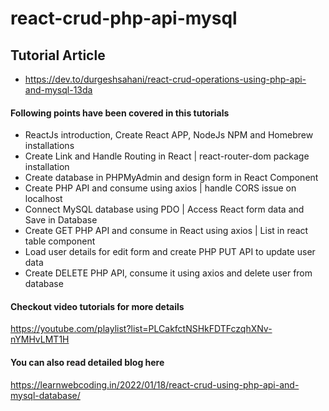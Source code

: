 # react-crud-php-api-mysql

## Tutorial Article
+ https://dev.to/durgeshsahani/react-crud-operations-using-php-api-and-mysql-13da

#### Following points have been covered in this tutorials
- ReactJs introduction, Create React APP, NodeJs NPM and Homebrew installations
- Create Link and Handle Routing in React | react-router-dom package installation
- Create database in PHPMyAdmin and design form in React Component
- Create PHP API and consume using axios | handle CORS issue on localhost
- Connect MySQL database using PDO | Access React form data and Save in Database
- Create GET PHP API and consume in React using axios | List in react table component
- Load user details for edit form and create PHP PUT API to update user data
- Create DELETE PHP API, consume it using axios and delete user from database

#### Checkout video tutorials for more details
https://youtube.com/playlist?list=PLCakfctNSHkFDTFczqhXNv-nYMHvLMT1H

#### You can also read detailed blog here
https://learnwebcoding.in/2022/01/18/react-crud-using-php-api-and-mysql-database/

